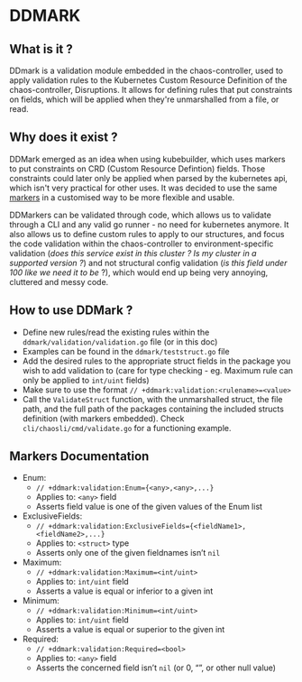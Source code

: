 # DDMARK

## What is it ?
DDmark is a validation module embedded in the chaos-controller, used to apply validation rules to the Kubernetes Custom Resource Definition of the chaos-controller, Disruptions. 
It allows for defining rules that put constraints on fields, which will be applied when they're unmarshalled from a file, or read.

## Why does it exist ?

DDMark emerged as an idea when using kubebuilder, which uses markers to put constraints on CRD (Custom Resource Defintion) fields.
Those constraints could later only be applied when parsed by the kubernetes api, which isn't very practical for other uses.
It was decided to use the same [markers](https://pkg.go.dev/sigs.k8s.io/controller-tools/pkg/markers) in a customised way to be more flexible and usable.

DDMarkers can be validated through code, which allows us to validate through a CLI and any valid go runner - no need for kubernetes anymore. 
It also allows us to define custom rules to apply to our structures, and focus the code validation within the chaos-controller to environment-specific validation (*does this service exist in this cluster ? Is my cluster in a supported version ?*) and not structural config validation (*is this field under 100 like we need it to be* ?), which would end up being very annoying, cluttered and messy code.

## How to use DDMark ?

* Define new rules/read the existing rules within the `ddmark/validation/validation.go` file (or in this doc)
* Examples can be found in the `ddmark/teststruct.go` file
* Add the desired rules to the appropriate struct fields in the package you wish to add validation to (care for type checking - eg. Maximum rule can only be applied to `int/uint` fields)
* Make sure to use the format `// +ddmark:validation:<rulename>=<value>`
* Call the `ValidateStruct` function, with the unmarshalled struct, the file path, and the full path of the packages containing the included structs definition (with markers embedded). Check `cli/chaosli/cmd/validate.go` for a functioning example.

## Markers Documentation

- Enum:
  - `// +ddmark:validation:Enum={<any>,<any>,...}`
  - Applies to: `<any>` field
  - Asserts field value is one of the given values of the Enum list
- ExclusiveFields:
  - `// +ddmark:validation:ExclusiveFields={<fieldName1>,<fieldName2>,...}`
  - Applies to: `<struct>` type
  - Asserts only one of the given fieldnames isn’t `nil`
- Maximum:
  - `// +ddmark:validation:Maximum=<int/uint>`
  - Applies to: `int/uint` field
  - Asserts a value is equal or inferior to a given int
- Minimum:
  - `// +ddmark:validation:Minimum=<int/uint>`
  - Applies to: `int/uint` field
  - Asserts a value is equal or superior to the given int
- Required:
  - `// +ddmark:validation:Required=<bool>`
  - Applies to: `<any>` field
  - Asserts the concerned field isn’t `nil` (or 0, “”, or other null value)

